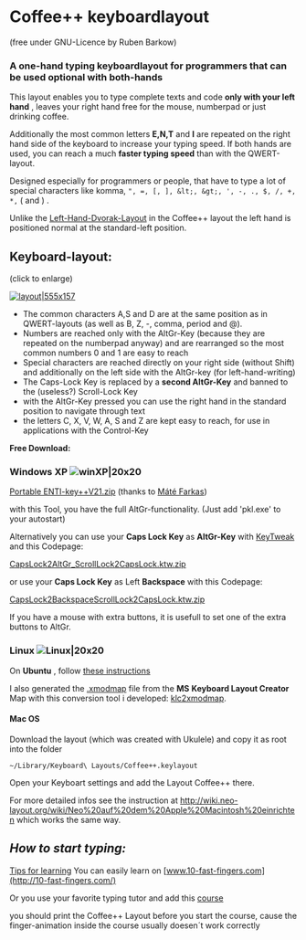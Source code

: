 # Coffee++ keyboardlayout

(free under GNU-Licence by Ruben Barkow) 

### A one-hand typing keyboardlayout for programmers that can be used optional with both-hands

 

This layout enables you to type complete texts and code **only with your left hand** , leaves your right hand free for the mouse, numberpad or just drinking coffee.

Additionally the most common letters **E,N,T** and **I** are repeated on the right hand side of the keyboard to increase your typing speed. If both hands are used, you can reach a much **faster typing speed** than with the QWERT-layout.

Designed especially for programmers or people, that have to type a lot of special characters like komma, `", =, [, ], &lt;, &gt;, ', -, ., $, /, +, *,` ( and ) .

Unlike the [Left-Hand-Dvorak-Layout](http://en.wikipedia.org/wiki/Dvorak_Simplified_Keyboard#One-handed_versions) in the Coffee++ layout the left hand is positioned normal at the standard-left position.

  

## Keyboard-layout:

(click to enlarge)

[![layout|555x157](http://coffeeplusplus.z11.de/ENTI-Key++_keyboard_layout_s.gif.pagespeed.ce.zVslRwhGc1.gif)](http://coffeeplusplus.z11.de/ENTI-Key++_keyboard_layout.gif)


-    The common characters A,S and D are at the same position as in QWERT-layouts (as well as B, Z, -, comma, period and @).
-    Numbers are reached only with the AltGr-Key (because they are repeated on the numberpad anyway) and are rearranged so the most common numbers 0 and 1 are easy to reach
-    Special characters are reached directly on your right side (without Shift) and additionally on the left side with the AltGr-key (for left-hand-writing)
-    The Caps-Lock Key is replaced by a **second AltGr-Key** and banned to the (useless?) Scroll-Lock Key
-    with the AltGr-Key pressed you can use the right hand in the standard position to navigate through text
-    the letters C, X, V, W, A, S and Z are kept easy to reach, for use in applications with the Control-Key



**Free Download:**

### Windows XP ![winXP|20x20](http://coffeeplusplus.z11.de/pics/20x20xwin.jpg.pagespeed.ic.N1eVmOPJTE.jpg)
[Portable ENTI-key++V21.zip](http://downloads.sourceforge.net/pkl/Portable_ENTI-key_0-2.zip) (thanks to [Máté Farkas](http://www.autohotkey.com/forum/viewtopic.php?t=28447))

with this Tool, you have the full AltGr-functionality. (Just add 'pkl.exe' to your autostart)


Alternatively you can use your **Caps Lock Key** as **AltGr-Key** with [KeyTweak](http://webpages.charter.net/krumsick/) and this Codepage:

[CapsLock2AltGr_ScrollLock2CapsLock.ktw.zip](http://coffeeplusplus.z11.de/CapsLock2AltGr_ScrollLock2CapsLock.ktw.zip)

or use your **Caps Lock Key** as Left **Backspace** with this Codepage:

[CapsLock2BackspaceScrollLock2CapsLock.ktw.zip](http://coffeeplusplus.z11.de/CapsLock2BackspaceScrollLock2CapsLock.ktw.zip)

If you have a mouse with extra buttons, it is usefull to set one of the extra buttons to AltGr.

### Linux  ![Linux|20x20](http://coffeeplusplus.z11.de/pics/20x20xlinux.jpg.pagespeed.ic.5a4MYFyfFe.jpg)
On **Ubuntu** , follow [these instructions](http://coffeeplusplus.z11.de/phpBB3/viewtopic.php?f=6&amp;t=13&amp;p=34#p34)

I also generated the [.xmodmap](http://coffeeplusplus.z11.de/.xmodmap-ENTI-key++) file from the **MS** **Keyboard Layout Creator** Map with this conversion tool i developed: [klc2xmodmap](http://coffeeplusplus.z11.de/klc2xmodmap/xmodmap2.php).

#### Mac OS
Download the layout (which was created with Ukulele) and copy it as root into the folder

    ~/Library/Keyboard\ Layouts/Coffee++.keylayout

Open your Keyboart settings and add the Layout Coffee++ there.

For more detailed infos see the instruction at http://wiki.neo-layout.org/wiki/Neo%20auf%20dem%20Apple%20Macintosh%20einrichten which works the same way.


## *How to start typing:*

[Tips for learning](http://colemak.com/Learn#Tips_for_learning)
You can easily learn on [www.10-fast-fingers.com](http://10-fast-fingers.com/) 

Or you use your favorite typing tutor and add this [course](http://coffeeplusplus.z11.de/course.txt)

 

you should print the Coffee++ Layout before you start the course, cause the finger-animation inside the course usually doesen´t work correctly
